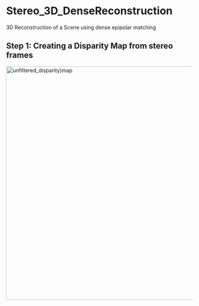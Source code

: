# Stereo_3D_DenseReconstruction
3D Reconstruction of a Scene using dense epipolar matching


## Step 1: Creating a Disparity Map from stereo frames
<img width="792" height="630" alt="unfiltered_disparity)map" src="https://github.com/user-attachments/assets/9dc75194-cca0-416d-8533-66ed4d0f5e7d" />
